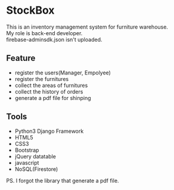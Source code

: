 # StockBox
This is an inventory management system for furniture warehouse.<br>
My role is back-end developer.<br>
firebase-adminsdk.json isn't uploaded.<br>

## Feature
* register the users(Manager, Empolyee)
* register the furnitures
* collect the areas of furnitures
* collect the history of orders
* generate a pdf file for shinping

## Tools
* Python3 Django Framework
* HTML5
* CSS3
* Bootstrap
* jQuery datatable
* javascript
* NoSQL(Firestore)

PS. I forgot the library that generate a pdf file.
